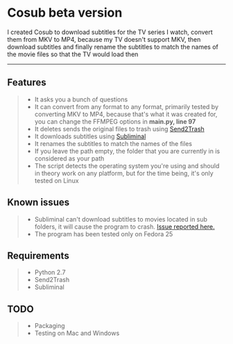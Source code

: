 Cosub beta version
===================


I created Cosub to download subtitles for the TV series I watch, convert them from MKV to MP4, because my TV doesn't support MKV, then download subtitles and finally rename the subtitles to match the names of the movie files so that the TV would load then 

----------


Features
-------------

> - It asks you a bunch of questions 
> - It can convert from any format to any format, primarily tested by converting MKV to MP4, because that's what it was created for, you can change the FFMPEG options in **main.py, line 97** 
> - It deletes sends the original files to trash using [Send2Trash](https://github.com/hsoft/send2trash)
> - It downloads subtitles using [Subliminal](https://github.com/Diaoul/subliminal) 
> - It renames the subtitles to match the names of the files
> - If you leave the path empty, the folder that you are currently in is considered as your path
> - The script detects the operating system you're using and should in theory work on any platform, but for the time being, it's only tested on Linux



##  Known issues

 > - Subliminal can't download subtitles to movies located in sub folders, it will cause the program to crash. [Issue reported here.](https://github.com/Diaoul/subliminal/issues/771)  
 > - The program has been tested only on Fedora 25

## Requirements

> - Python 2.7
> - Send2Trash
> - Subliminal

## TODO
> - Packaging
> - Testing on Mac and Windows